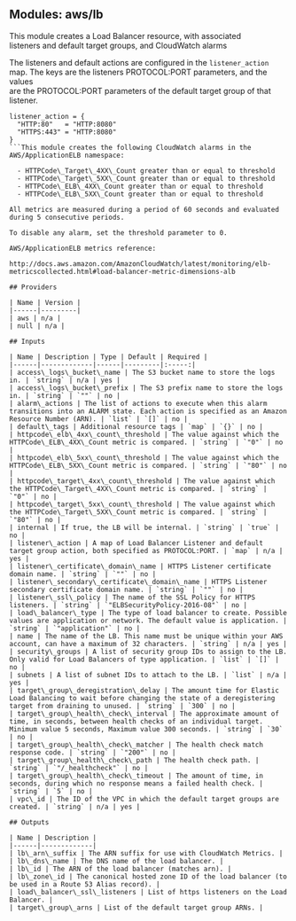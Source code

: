 ## Modules: aws/lb

This module creates a Load Balancer resource, with associated  
listeners and default target groups, and CloudWatch alarms

The listeners and default actions are configured in the `listener_action`  
map. The keys are the listeners PROTOCOL:PORT parameters, and the values  
are the PROTOCOL:PORT parameters of the default target group of that listener.

```
listener_action = {
  "HTTP:80"   = "HTTP:8080"
  "HTTPS:443" = "HTTP:8080"
}
```This module creates the following CloudWatch alarms in the  
AWS/ApplicationELB namespace:

  - HTTPCode\_Target\_4XX\_Count greater than or equal to threshold  
  - HTTPCode\_Target\_5XX\_Count greater than or equal to threshold  
  - HTTPCode\_ELB\_4XX\_Count greater than or equal to threshold  
  - HTTPCode\_ELB\_5XX\_Count greater than or equal to threshold

All metrics are measured during a period of 60 seconds and evaluated  
during 5 consecutive periods.

To disable any alarm, set the threshold parameter to 0.

AWS/ApplicationELB metrics reference:

http://docs.aws.amazon.com/AmazonCloudWatch/latest/monitoring/elb-metricscollected.html#load-balancer-metric-dimensions-alb

## Providers

| Name | Version |
|------|---------|
| aws | n/a |
| null | n/a |

## Inputs

| Name | Description | Type | Default | Required |
|------|-------------|------|---------|:-----:|
| access\_logs\_bucket\_name | The S3 bucket name to store the logs in. | `string` | n/a | yes |
| access\_logs\_bucket\_prefix | The S3 prefix name to store the logs in. | `string` | `""` | no |
| alarm\_actions | The list of actions to execute when this alarm transitions into an ALARM state. Each action is specified as an Amazon Resource Number (ARN). | `list` | `[]` | no |
| default\_tags | Additional resource tags | `map` | `{}` | no |
| httpcode\_elb\_4xx\_count\_threshold | The value against which the HTTPCode\_ELB\_4XX\_Count metric is compared. | `string` | `"0"` | no |
| httpcode\_elb\_5xx\_count\_threshold | The value against which the HTTPCode\_ELB\_5XX\_Count metric is compared. | `string` | `"80"` | no |
| httpcode\_target\_4xx\_count\_threshold | The value against which the HTTPCode\_Target\_4XX\_Count metric is compared. | `string` | `"0"` | no |
| httpcode\_target\_5xx\_count\_threshold | The value against which the HTTPCode\_Target\_5XX\_Count metric is compared. | `string` | `"80"` | no |
| internal | If true, the LB will be internal. | `string` | `true` | no |
| listener\_action | A map of Load Balancer Listener and default target group action, both specified as PROTOCOL:PORT. | `map` | n/a | yes |
| listener\_certificate\_domain\_name | HTTPS Listener certificate domain name. | `string` | `""` | no |
| listener\_secondary\_certificate\_domain\_name | HTTPS Listener secondary certificate domain name. | `string` | `""` | no |
| listener\_ssl\_policy | The name of the SSL Policy for HTTPS listeners. | `string` | `"ELBSecurityPolicy-2016-08"` | no |
| load\_balancer\_type | The type of load balancer to create. Possible values are application or network. The default value is application. | `string` | `"application"` | no |
| name | The name of the LB. This name must be unique within your AWS account, can have a maximum of 32 characters. | `string` | n/a | yes |
| security\_groups | A list of security group IDs to assign to the LB. Only valid for Load Balancers of type application. | `list` | `[]` | no |
| subnets | A list of subnet IDs to attach to the LB. | `list` | n/a | yes |
| target\_group\_deregistration\_delay | The amount time for Elastic Load Balancing to wait before changing the state of a deregistering target from draining to unused. | `string` | `300` | no |
| target\_group\_health\_check\_interval | The approximate amount of time, in seconds, between health checks of an individual target. Minimum value 5 seconds, Maximum value 300 seconds. | `string` | `30` | no |
| target\_group\_health\_check\_matcher | The health check match response code. | `string` | `"200"` | no |
| target\_group\_health\_check\_path | The health check path. | `string` | `"/_healthcheck"` | no |
| target\_group\_health\_check\_timeout | The amount of time, in seconds, during which no response means a failed health check. | `string` | `5` | no |
| vpc\_id | The ID of the VPC in which the default target groups are created. | `string` | n/a | yes |

## Outputs

| Name | Description |
|------|-------------|
| lb\_arn\_suffix | The ARN suffix for use with CloudWatch Metrics. |
| lb\_dns\_name | The DNS name of the load balancer. |
| lb\_id | The ARN of the load balancer (matches arn). |
| lb\_zone\_id | The canonical hosted zone ID of the load balancer (to be used in a Route 53 Alias record). |
| load\_balancer\_ssl\_listeners | List of https listeners on the Load Balancer. |
| target\_group\_arns | List of the default target group ARNs. |

